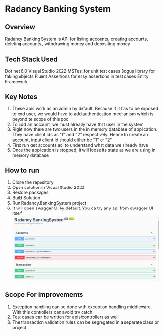 # Radancy Banking System

## Overview
Radancy Banking System is API for listing accounts, creating accounts, deleting accounts , withdrawing money and depositing money

## Tech Stack Used
Dot net 6.0
Visual Studio 2022
MSTest for unit test cases
Bogus library for faking objects
Fluent Assertions for easy assertions in test cases
Entity Framework

## Key Notes
1. These apis work as an admin by default. Because if it has to be exposed to end user, we would have to add authentication mechanism which is beyond te scope of this poc
2. To add an account, we must already have that user in the system
3. Right now there are two users in the in memory database of application. They have client ids as "1" and "2" respectively. Hence to create an account, input client id should either be "1" or "2"
4. First run get accounts api to understand what data we already have
5. Once the application is stopped, it will loose its state as we are using in memory database

## How to run
1. Clone the repository
2. Open solution in Visual Studio 2022
3. Restore packages
4. Build Solution
5. Run Radancy.BankingSystem project
6. It will open swagger UI by default. You ca try any api from swagger UI itself
![alt text](https://github.com/vineetyan/Radancy.Banking/blob/main/swagger.png)


## Scope For Improvements
1. Exception handling can be done with exception handling middleware. With this controllers can avoid try catch 
2. Test cases can be written for apis/controllers as well
3. The transaction validation rules can be segregated in a separate class or project
